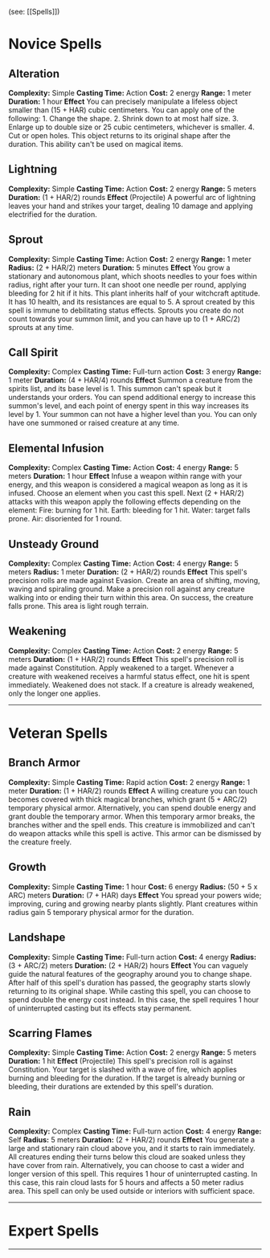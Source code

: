 (see: [[Spells]])

# Novice Spells
## Alteration
**Complexity:** Simple
**Casting Time:** Action
**Cost:** 2 energy
**Range:** 1 meter
**Duration:** 1 hour
**Effect**
	You can precisely manipulate a lifeless object smaller than (15 + HAR) cubic centimeters. You can apply one of the following:
	1. Change the shape.
	2. Shrink down to at most half size.
	3. Enlarge up to double size or 25 cubic centimeters, whichever is smaller.
	4. Cut or open holes.
	This object returns to its original shape after the duration. This ability can't be used on magical items.

## Lightning
**Complexity:** Simple
**Casting Time:** Action
**Cost:** 2 energy
**Range:** 5 meters
**Duration:** (1 + HAR/2) rounds
**Effect**
	(Projectile)
	A powerful arc of lightning leaves your hand and strikes your target, dealing 10 damage and applying electrified for the duration.

## Sprout
**Complexity:** Simple
**Casting Time:** Action 
**Cost:** 2 energy
**Range:** 1 meter 
**Radius:** (2 + HAR/2) meters
**Duration:** 5 minutes
**Effect**
	You grow a stationary and autonomous plant, which shoots needles to your foes within radius, right after your turn. It can shoot one needle per round, applying bleeding for 2 hit if it hits.
	This plant inherits half of your witchcraft aptitude. It has 10 health, and its resistances are equal to 5. 
	A sprout created by this spell is immune to debilitating status effects.
	Sprouts you create do not count towards your summon limit, and you can have up to (1 + ARC/2) sprouts at any time.

## Call Spirit
**Complexity:** Complex
**Casting Time:** Full-turn action
**Cost:** 3 energy
**Range:** 1 meter
**Duration:** (4 + HAR/4) rounds
**Effect**
	Summon a creature from the spirits list, and its base level is 1. This summon can't speak but it understands your orders. 
	You can spend additional energy to increase this summon's level, and each point of energy spent in this way increases its level by 1. Your summon can not have a higher level than you.
	You can only have one summoned or raised creature at any time. 

## Elemental Infusion
**Complexity:** Complex
**Casting Time:** Action
**Cost:** 4 energy
**Range:** 5 meters
**Duration:** 1 hour
**Effect**
	Infuse a weapon within range with your energy, and this weapon is considered a magical weapon as long as it is infused.
	Choose an element when you cast this spell. Next (2 + HAR/2) attacks with this weapon apply the following effects depending on the element:
	Fire: burning for 1 hit. 
	Earth: bleeding for 1 hit. 
	Water: target falls prone. 
	Air: disoriented for 1 round.

## Unsteady Ground
**Complexity:** Complex
**Casting Time:** Action
**Cost:** 4 energy
**Range:** 5 meters
**Radius:** 1 meter
**Duration:** (2 + HAR/2) rounds
**Effect**
	This spell's precision rolls are made against Evasion.
	Create an area of shifting, moving, waving and spiraling ground. Make a precision roll against any creature walking into or ending their turn within this area. On success, the creature falls prone.
	This area is light rough terrain.

## Weakening
**Complexity:** Complex
**Casting Time:** Action
**Cost:** 2 energy 
**Range:** 5 meters
**Duration:** (1 + HAR/2) rounds
**Effect**
	This spell's precision roll is made against Constitution. 
	Apply weakened to a target. 
	Whenever a creature with weakened receives a harmful status effect, one hit is spent immediately.
	Weakened does not stack. If a creature is already weakened, only the longer one applies. 

---
# Veteran Spells
## Branch Armor
**Complexity:** Simple
**Casting Time:** Rapid action
**Cost:** 2 energy
**Range:** 1 meter
**Duration:** (1 + HAR/2) rounds
**Effect**
	A willing creature you can touch becomes covered with thick magical branches, which grant (5 + ARC/2) temporary physical armor. Alternatively, you can spend double energy and grant double the temporary armor. When this temporary armor breaks, the branches wither and the spell ends. 
	This creature is immobilized and can't do weapon attacks while this spell is active.
	This armor can be dismissed by the creature freely.

## Growth
**Complexity:** Simple
**Casting Time:** 1 hour
**Cost:** 6 energy
**Radius:** (50 + 5 x ARC) meters
**Duration:** (7 + HAR) days
**Effect**
	You spread your powers wide; improving, curing and growing nearby plants slightly. Plant creatures within radius gain 5 temporary physical armor for the duration. 

## Landshape
**Complexity:** Simple
**Casting Time:** Full-turn action
**Cost:** 4 energy
**Radius:** (3 + ARC/2) meters
**Duration:** (2 + HAR/2) hours
**Effect**
	You can vaguely guide the natural features of the geography around you to change shape. After half of this spell's duration has passed, the geography starts slowly returning to its original shape. While casting this spell, you can choose to spend double the energy cost instead. In this case, the spell requires 1 hour of uninterrupted casting but its effects stay permanent.  

## Scarring Flames
**Complexity:** Simple
**Casting Time:** Action
**Cost:** 2 energy
**Range:** 5 meters
**Duration:** 1 hit
**Effect**
	(Projectile)
	This spell's precision roll is against Constitution. 
	Your target is slashed with a wave of fire, which applies burning and bleeding for the duration. If the target is already burning or bleeding, their durations are extended by this spell's duration. 

## Rain
**Complexity:** Complex
**Casting Time:** Full-turn action
**Cost:** 4 energy
**Range:** Self
**Radius:** 5 meters
**Duration:** (2 + HAR/2) rounds
**Effect**
	You generate a large and stationary rain cloud above you, and it starts to rain immediately. All creatures ending their turns below this cloud are soaked unless they have cover from rain.
	Alternatively, you can choose to cast a wider and longer version of this spell. This requires 1 hour of uninterrupted casting. In this case, this rain cloud lasts for 5 hours and affects a 50 meter radius area.
	This spell can only be used outside or interiors with sufficient space.

---
# Expert Spells



---